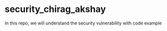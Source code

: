 # security_chirag_akshay
In this repo, we will understand the security vulnerability with code example
